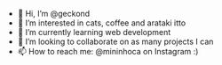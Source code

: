 - 👋 Hi, I’m @geckond
- 👀 I’m interested in cats, coffee and arataki itto
- 🌱 I’m currently learning web development
- 💞️ I’m looking to collaborate on as many projects I can
- 📫 How to reach me: @mininhoca on Instagram :)

<!---
geckond/geckond is a ✨ special ✨ repository because its `README.md` (this file) appears on your GitHub profile.
You can click the Preview link to take a look at your changes.
--->
